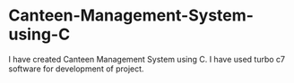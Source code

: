 # Canteen-Management-System-using-C
I have created Canteen Management System using C. I have used turbo c7 software for development of project.
